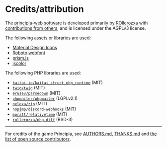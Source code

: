 # Credits/attribution
The [principia-web software](https://github.com/principia-preservation-project/principia-web) is developed primarily by [ROllerozxa](https://voxelmanip.se) with [contributions from others](https://github.com/principia-preservation-project/principia-web/graphs/contributors), and is licensed under the AGPLv3 license.

The following assets or libraries are used:
- [Material Design Icons](https://pictogrammers.com/library/mdi/)
- [Roboto webfont](https://fonts.google.com/specimen/Roboto)
- [prism.js](https://prismjs.com/)
- [jscolor](https://jscolor.com/)

The following PHP libraries are used:
- [`kaitai-io/kaitai_struct_php_runtime`](https://github.com/kaitai-io/kaitai_struct_php_runtime) (MIT)
- [`twig/twig`](https://twig.symfony.com/) (MIT)
- [`erusev/parsedown`](https://github.com/erusev/parsedown) (MIT)
- [`phpmailer/phpmailer`](https://github.com/PHPMailer/PHPMailer) (LGPLv2.1)
- [`nelexa/zip`](https://github.com/Ne-Lexa/php-zip) (MIT)
- [`nopjmp/discord-webhooks`](https://github.com/nopjmp/discord-webhooks) (MIT)
- [`mpratt/relativetime`](https://github.com/mpratt/RelativeTime) (MIT)
- [`rollerozxa/php-diff`](https://github.com/rollerozxa/php-diff/) (BSD-3)

---

For credits of the game Principia, see [AUTHORS.md](https://github.com/Bithack/principia/blob/master/AUTHORS.md), [THANKS.md](https://github.com/Bithack/principia/blob/master/THANKS.md) and [the list of open source contributors](https://github.com/Bithack/principia/graphs/contributors).
